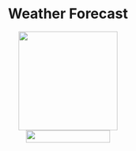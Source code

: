 <div id="header" align="center">
  <h1>Weather Forecast</h1>
  <img src="https://img.freepik.com/free-vector/anchorman-reporting-weather-forecast-laptop-screen-with-weather-icon_1308-46023.jpg?t=st=1730641395~exp=1730644995~hmac=83043e39550e82f3c490a86335cc4e4628f2d17df17c99f7d6d0565ce0a80fa7&w=996" alt="" width="200px" />
</div>
<div id="header" align="center">
    <img src="https://komarev.com/ghpvc/?username=Alisa-Popovuch&style=flat-square&color=yellow" alt="" width="170px" height="25px"/>
</div>

